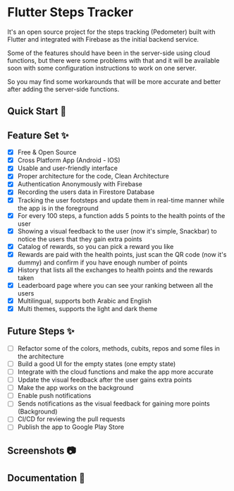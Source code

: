 # Flutter Steps Tracker

It's an open source project for the steps tracking (Pedometer) built with Flutter and integrated with Firebase as the initial backend service.

Some of the features should have been in the server-side using cloud functions, but there were some problems with that and it will be available soon with some configuration instructions to work on one server.

So you may find some workarounds that will be more accurate and better after adding the server-side functions.

## Quick Start 🚀



## Feature Set ✨

* [x] Free & Open Source
* [x] Cross Platform App (Android - IOS)
* [x] Usable and user-friendly interface
* [x] Proper architecture for the code, Clean Architecture
* [x] Authentication Anonymously with Firebase
* [x] Recording the users data in Firestore Database
* [x] Tracking the user footsteps and update them in real-time manner while the app is in the foreground
* [x] For every 100 steps, a function adds 5 points to the health points of the user
* [x] Showing a visual feedback to the user (now it's simple, Snackbar) to notice the users that they gain extra points
* [x] Catalog of rewards, so you can pick a reward you like
* [x] Rewards are paid with the health points, just scan the QR code (now it's dummy) and confirm if you have enough number of points
* [x] History that lists all the exchanges to health points and the rewards taken
* [x] Leaderboard page where you can see your ranking between all the users
* [x] Multilingual, supports both Arabic and English
* [x] Multi themes, supports the light and dark theme

## Future Steps ✨

* [ ] Refactor some of the colors, methods, cubits, repos and some files in the architecture
* [ ] Build a good UI for the empty states (one empty state)
* [ ] Integrate with the cloud functions and make the app more accurate
* [ ] Update the visual feedback after the user gains extra points
* [ ] Make the app works on the background
* [ ] Enable push notifications
* [ ] Sends notifications as the visual feedback for gaining more points (Background)
* [ ] CI/CD for reviewing the pull requests
* [ ] Publish the app to Google Play Store

## Screenshots :camera:

## Documentation 📝
